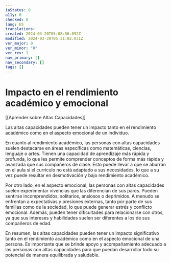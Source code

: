 ```yaml
---
iaStatus: 0
a11y: 0
checked: 0
lang: ES
translations: 
created: 2024-03-20T05:08:56.092Z
modified: 2024-03-20T05:31:02.031Z
ver_major: 0
ver_minor: "0"
ver_rev: 1
nav_primary: []
nav_secondary: []
tags: []
---
```

# Impacto en el rendimiento académico y emocional

[[Aprender sobre Altas Capacidades]]

Las altas capacidades pueden tener un impacto tanto en el rendimiento académico como en el aspecto emocional de un individuo.

En cuanto al rendimiento académico, las personas con altas capacidades suelen destacarse en áreas específicas como matemáticas, ciencias, lenguaje o artes. Tienen una capacidad de aprendizaje más rápida y profunda, lo que les permite comprender conceptos de forma más rápida y avanzada que sus compañeros de clase. Esto puede llevar a que se aburran en el aula si el currículo no está adaptado a sus necesidades, lo que a su vez puede resultar en desmotivación y bajo rendimiento académico.

Por otro lado, en el aspecto emocional, las personas con altas capacidades suelen experimentar vivencias que las diferencian de sus pares. Pueden sentirse incomprendidos, solitarios, ansiosos o deprimidos. A menudo se enfrentan a expectativas y presiones externas, tanto por parte de sus familias como de la sociedad, lo que puede generar estrés y conflicto emocional. Además, pueden tener dificultades para relacionarse con otros, ya que sus intereses y habilidades suelen ser diferentes a los de sus compañeros de edad.

En resumen, las altas capacidades pueden tener un impacto significativo tanto en el rendimiento académico como en el aspecto emocional de una persona. Es importante que se brinde apoyo y acompañamiento adecuado a las personas con altas capacidades para que puedan desarrollar todo su potencial de manera equilibrada y saludable.
